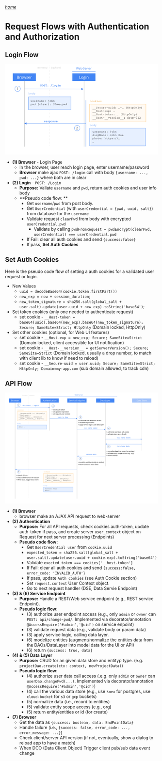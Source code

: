 _[home](../README.md)_

# Request Flows with Authentication and Authorization

## Login Flow

![](images/flow-login.png)

- **(1) Browser** - Login Page
  - In the browser, user reach login page, enter username/password
  - **Browser** make ajax `POST: /login` call with body `{username: ..., pwd: ...}` where both are in clear
- **(2) Login** - `POST: /Login`
  - **Purpose:** Valiate  `username` and `pwd`, return auth cookies and user info body
  - **Pseudo code flow: **
    - Get `username`/`pwd` from post body.
    - Get `UserCredential` (with `userCredential = {pwd, uuid, salt}`) from database for the `username`
    - Validate request `clearPwd` from body with encrypted `userCredential.pwd`
      - Validate by calling `pwdFromRequest = pwdEncrypt(clearPwd, userCredential) === userCredential.pwd`
    - If Fail: clear all auth cookies and send `{success:false}`
    - If pass, **Set Auth Cookies**

## Set Auth Cookies

Here is the pseudo code flow of setting a auth cookies for a validated user request or login. 

- New Values
  - `uuid = decodeBase64(cookie.token.firstPart())`
  - `new_exp = now + session_duration`;
  - `new_token_signature = sha256.salt(global_salt + user.salt).update(user.uuid + new_exp).toString('base64')`;
- Set token cookies (only one needed to authenticate request)
  - set cookie - `__Host-token = base64(uuid).base64(new_exp).base64(new_token_signature); Secure; SameSite=Strict; HttpOnly` (Domain locked, HttpOnly)
- Set other cookies (optional, for Web UI features)
  - set cookie - `__Host-exp = new_exp; Secure; SameSite=Strict` (Domain locked, client accessible for UI notification)
  - set cookie - `__Host-__version__ = getServerVersion(); Secure; SameSite=Strict` (Domain locked, usually a drop number, to match with client lib to know if need to reload)
  - set cookie - `__Secure-uuid = user.uuid; Secure; SameSite=Strict; HttpOnly; Domain=my-app.com` (sub domain allowed, to track cdn)


## API Flow

![](images/flow-api.png)

- **(1) Browser**
  - browser make an AJAX API request to web-server
- **(2) Authentication**
  - **Purpose:** For all API requests, check cookies auth-token, update auth-token if pass, and create server `user_context` object on Request for next server processing (Endpoints)
  - **Pseudo code flow:** 
    - Get `UserCredential user` from `cookie.uuid`
    - `expected_token = sha256.salt(global_salt + user.salt).update(user.uuid + cookie.exp).toString('base64')`
    - Validate `exected_token === cookies['__host-token']`
    - If Fail: clear all auth cookies and send `{success:false, error_code: 'INVALID_AUTH'}`
    - If pass, update `Auth Cookies` (see Auth Cookie section)
    - Set `request.context` User Context object. 
    - Go to next request handler (DSE, Data Servie Endpoint)
- **(3) & (6) Service Endpoint**
  - **Purpose:** Handle a REST/Web service endpoint (e.g., REST service Endpoint). 
  - **Pseudo logic flow:**
    - (3) authorize user endpoint access (e.g., only `admin` or `owner` can `POST: api/change-pwd/`. Implemented via decorator/annotation `@AccessRequire('#admin','@cid')` on service enpoint)
    - (3) validate request data (e.g., validate body or param data)
    - (3) apply service logic, calling data layer. 
    - (6) modelize entities (augment/normalize the entities data from the DAOs/DataLayer into model data for the UI or API)
    - (6) return `{success: true, data}`
- **(4) & (5) Data Layer**
  - **Purpose:** CRUD for an given data store and entityp type. (e.g. `projectDao.create(ctx: context, newProjectData)`)
  - **Pseudo logic flow:**
    - (4) authorize user data call access (.e.g. only `admin` or `owner` can `userDao.changePwd(...)`. Implemented via decorator/annotation `@AccessRequire('#admin','@cid')`)
    - (4) call the various data store (e.g., use `knex` for postgres, use `cloud-bucket` for `s3` or `gcp` buckets)
    - (5) normalize data (i.e., record to entities)
    - (5) validate entity scope access (e.g., org)
    - (5) return entity/entities or id (for create)
- **(7) Browser**
  - Get the data as `{success: boolean, data: EndPointData}`
  - Handle failure (i.e., `{success: false, error_code: ..., error_message: ...}`)
  - Check client/server API version (if not, eventually, show a dialog to reload app to have a match)
  - When DCO (Data Client Object) Trigger client pub/sub data event change